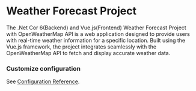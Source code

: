 # Weather Forecast Project
The .Net Cor 6(Backend) and Vue.js(Frontend) Weather Forecast Project with OpenWeatherMap API is a web application designed to provide users with real-time weather information for a specific location. Built using the Vue.js framework, the project integrates seamlessly with the OpenWeatherMap API to fetch and display accurate weather data.

### Customize configuration
See [Configuration Reference](https://cli.vuejs.org/config/).

